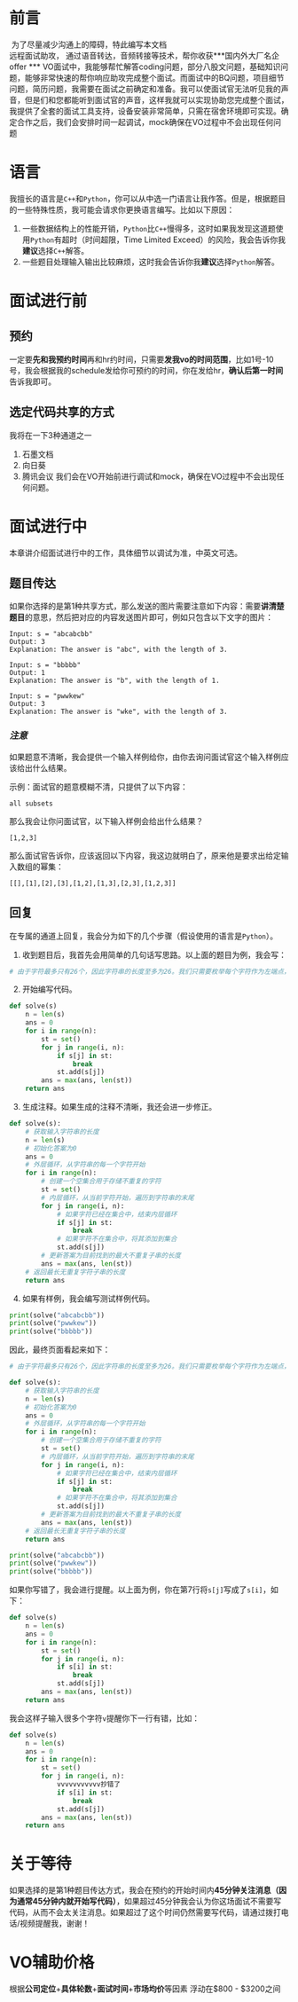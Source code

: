 # 前言

​		为了尽量减少沟通上的障碍，特此编写本文档  
​		远程面试助攻， 通过语音转达，音频转接等技术，帮你收获***国内外大厂名企offer *** 
 		VO面试中，我能够帮忙解答coding问题，部分八股文问题，基础知识问题，能够非常快速的帮你响应助攻完成整个面试。而面试中的BQ问题，项目细节问题，简历问题，我需要在面试之前确定和准备。我可以使面试官无法听见我的声音，但是们和您都能听到面试官的声音，这样我就可以实现协助您完成整个面试，我提供了全套的面试工具支持，设备安装非常简单，只需在宿舍环境即可实现。确定合作之后，我们会安排时间一起调试，mock确保在VO过程中不会出现任何问题

# 语言

我擅长的语言是`C++`和`Python`，你可以从中选一门语言让我作答。但是，根据题目的一些特殊性质，我可能会请求你更换语言编写。比如以下原因：

1. 一些数据结构上的性能开销，`Python`比`C++`慢得多，这时如果我发现这道题使用`Python`有超时（时间超限，Time Limited Exceed）的风险，我会告诉你我**建议**选择`C++`解答。
2. 一些题目处理输入输出比较麻烦，这时我会告诉你我**建议**选择`Python`解答。

# 面试进行前

## 预约

一定要**先和我预约时间**再和hr约时间，只需要**发我vo的时间范围**，比如1号-10号，我会根据我的schedule发给你可预约的时间，你在发给hr，**确认后第一时间**告诉我即可。

## 选定代码共享的方式

我将在一下3种通道之一
1.	石墨文档
2.	向日葵
3.	腾讯会议
我们会在VO开始前进行调试和mock，确保在VO过程中不会出现任何问题。

# 面试进行中

本章讲介绍面试进行中的工作，具体细节以调试为准，中英文可选。

## 题目传达

如果你选择的是第1种共享方式，那么发送的图片需要注意如下内容：需要**讲清楚题目**的意思，然后把对应的内容发送图片即可，例如只包含以下文字的图片：

```
Input: s = "abcabcbb"
Output: 3
Explanation: The answer is "abc", with the length of 3.

Input: s = "bbbbb"
Output: 1
Explanation: The answer is "b", with the length of 1.

Input: s = "pwwkew"
Output: 3
Explanation: The answer is "wke", with the length of 3.
```

### *注意*

如果题意不清晰，我会提供一个输入样例给你，由你去询问面试官这个输入样例应该给出什么结果。

示例：面试官的题意模糊不清，只提供了以下内容：

```
all subsets
```

那么我会让你问面试官，以下输入样例会给出什么结果？

```
[1,2,3]
```

那么面试官告诉你，应该返回以下内容，我这边就明白了，原来他是要求出给定输入数组的幂集：

```
[[],[1],[2],[3],[1,2],[1,3],[2,3],[1,2,3]]
```

## 回复

在专属的通道上回复，我会分为如下的几个步骤（假设使用的语言是`Python`）。

1. 收到题目后，我首先会用简单的几句话写思路。以上面的题目为例，我会写：

```py
# 由于字符最多只有26个，因此字符串的长度至多为26。我们只需要枚举每个字符作为左端点，然后逐渐向右扩展，遇到第一个遇到过的字符停下即可。
```

2. 开始编写代码。

```py
def solve(s)
    n = len(s)
    ans = 0
    for i in range(n):
        st = set()
        for j in range(i, n):
            if s[j] in st:
                break
            st.add(s[j])
        ans = max(ans, len(st))
    return ans
```

3. 生成注释。如果生成的注释不清晰，我还会进一步修正。

```py
def solve(s):
    # 获取输入字符串的长度
    n = len(s)
    # 初始化答案为0
    ans = 0
    # 外层循环，从字符串的每一个字符开始
    for i in range(n):
        # 创建一个空集合用于存储不重复的字符
        st = set()
        # 内层循环，从当前字符开始，遍历到字符串的末尾
        for j in range(i, n):
            # 如果字符已经在集合中，结束内层循环
            if s[j] in st:
                break
            # 如果字符不在集合中，将其添加到集合
            st.add(s[j])
        # 更新答案为目前找到的最大不重复子串的长度
        ans = max(ans, len(st))
    # 返回最长无重复字符子串的长度
    return ans
```

4. 如果有样例，我会编写测试样例代码。

```py
print(solve("abcabcbb"))
print(solve("pwwkew"))
print(solve("bbbbb"))
```

因此，最终页面看起来如下：

```py
# 由于字符最多只有26个，因此字符串的长度至多为26。我们只需要枚举每个字符作为左端点，然后逐渐向右扩展，遇到第一个遇到过的字符停下即可。

def solve(s):
    # 获取输入字符串的长度
    n = len(s)
    # 初始化答案为0
    ans = 0
    # 外层循环，从字符串的每一个字符开始
    for i in range(n):
        # 创建一个空集合用于存储不重复的字符
        st = set()
        # 内层循环，从当前字符开始，遍历到字符串的末尾
        for j in range(i, n):
            # 如果字符已经在集合中，结束内层循环
            if s[j] in st:
                break
            # 如果字符不在集合中，将其添加到集合
            st.add(s[j])
        # 更新答案为目前找到的最大不重复子串的长度
        ans = max(ans, len(st))
    # 返回最长无重复字符子串的长度
    return ans

print(solve("abcabcbb"))
print(solve("pwwkew"))
print(solve("bbbbb"))
```



如果你写错了，我会进行提醒。以上面为例，你在第7行将`s[j]`写成了`s[i]`，如下：

```py
def solve(s)
    n = len(s)
    ans = 0
    for i in range(n):
        st = set()
        for j in range(i, n):
            if s[i] in st:
                break
            st.add(s[j])
        ans = max(ans, len(st))
    return ans
```

我会这样子输入很多个字符`v`提醒你下一行有错，比如：

```py
def solve(s)
    n = len(s)
    ans = 0
    for i in range(n):
        st = set()
        for j in range(i, n):
            vvvvvvvvvvv抄错了
            if s[i] in st:
                break
            st.add(s[j])
        ans = max(ans, len(st))
    return ans
```

# 关于等待

如果选择的是第1种题目传达方式，我会在预约的开始时间内**45分钟关注消息（因为通常45分钟内就开始写代码）**，如果超过45分钟我会认为你这场面试不需要写代码，从而不会太关注消息。如果超过了这个时间仍然需要写代码，请通过拨打电话/视频提醒我，谢谢！


# VO辅助价格
根据**公司定位**+**具体轮数**+**面试时间**+**市场均价**等因素 浮动在$800 - $3200之间